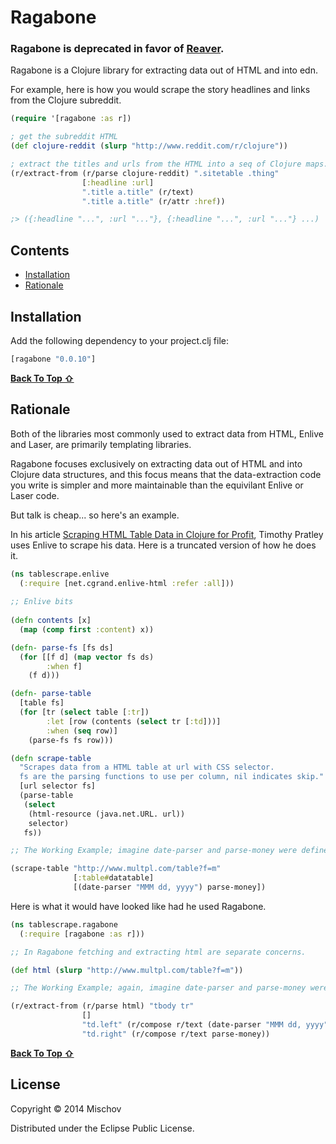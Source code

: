 # Ragabone

### **Ragabone is deprecated in favor of [Reaver](https://github.com/mischov/reaver).**

Ragabone is a Clojure library for extracting data out of HTML and into edn.

For example, here is how you would scrape the story headlines and links from the Clojure subreddit.

```clojure
(require '[ragabone :as r])

; get the subreddit HTML
(def clojure-reddit (slurp "http://www.reddit.com/r/clojure"))

; extract the titles and urls from the HTML into a seq of Clojure maps.
(r/extract-from (r/parse clojure-reddit) ".sitetable .thing"
                [:headline :url]
                ".title a.title" (r/text)
                ".title a.title" (r/attr :href))

;> ({:headline "...", :url "..."}, {:headline "...", :url "..."} ...)
```
## Contents

- [Installation](#installation)
- [Rationale](#rationale)

## Installation

Add the following dependency to your project.clj file:

```clojure
[ragabone "0.0.10"]
```
[**Back To Top ⇧**](#contents)

## Rationale

Both of the libraries most commonly used to extract data from HTML, Enlive and Laser, are primarily templating libraries.

Ragabone focuses exclusively on extracting data out of HTML and into Clojure data structures, and this focus means that the data-extraction code you write is simpler and more maintainable than the equivilant Enlive or Laser code.

But talk is cheap... so here's an example.

In his article [Scraping HTML Table Data in Clojure for Profit](http://blog.safaribooksonline.com/2013/09/09/scraping-html-table-data-in-clojure-for-profit/), Timothy Pratley uses Enlive to scrape his data. Here is a truncated version of how he does it.

```clojure
(ns tablescrape.enlive
  (:require [net.cgrand.enlive-html :refer :all]))
	    
;; Enlive bits
	    
(defn contents [x]
  (map (comp first :content) x))

(defn- parse-fs [fs ds]
  (for [[f d] (map vector fs ds)
        :when f]
    (f d)))

(defn- parse-table
  [table fs]
  (for [tr (select table [:tr])
        :let [row (contents (select tr [:td]))]
        :when (seq row)]
    (parse-fs fs row)))

(defn scrape-table
  "Scrapes data from a HTML table at url with CSS selector.
  fs are the parsing functions to use per column, nil indicates skip."
  [url selector fs]
  (parse-table
   (select
    (html-resource (java.net.URL. url))
    selector)
   fs))

;; The Working Example; imagine date-parser and parse-money were defined.

(scrape-table "http://www.multpl.com/table?f=m"
              [:table#datatable]
              [(date-parser "MMM dd, yyyy") parse-money])
```

Here is what it would have looked like had he used Ragabone.

```clojure
(ns tablescrape.ragabone
  (:require [ragabone :as r]))

;; In Ragabone fetching and extracting html are separate concerns.

(def html (slurp "http://www.multpl.com/table?f=m"))

;; The Working Example; again, imagine date-parser and parse-money were defined.

(r/extract-from (r/parse html) "tbody tr"
                []
                "td.left" (r/compose r/text (date-parser "MMM dd, yyyy"))
                "td.right" (r/compose r/text parse-money))
```
[**Back To Top ⇧**](#contents)

## License

Copyright © 2014 Mischov

Distributed under the Eclipse Public License.
